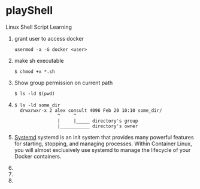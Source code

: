 # playShell
Linux Shell Script Learning


1. grant user <user> to access docker

   ```
   usermod -a -G docker <user>
   ```
2. make sh executable
   
   ```
   $ chmod +x *.sh
   ```
3. Show group permission on current path

    ```
    $ ls -ld $(pwd)
    ```
  
4. 
    ```
    $ ls -ld some_dir
      drwxrwxr-x 2 alex consult 4096 Feb 20 10:10 some_dir/
                    ^     ^
                    |     |_____ directory's group
                    |___________ directory's owner
    ```

5. [Systemd](https://coreos.com/os/docs/latest/getting-started-with-systemd.html)
systemd is an init system that provides many powerful features for starting, stopping, and managing processes. Within Container Linux, you will almost exclusively use systemd to manage the lifecycle of your Docker containers.

6.

7.

8.
